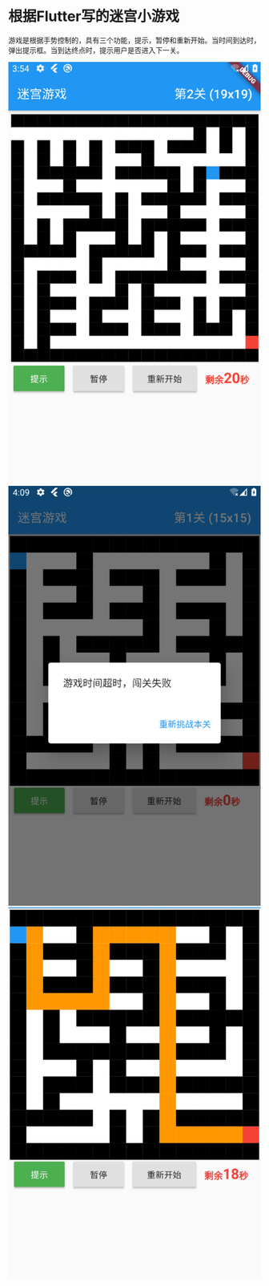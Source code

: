 # 根据Flutter写的迷宫小游戏

游戏是根据手势控制的，具有三个功能，提示，暂停和重新开始。当时间到达时，弹出提示框。当到达终点时，提示用户是否进入下一关。

![App UI界面展示图](images/game1.png)
![App UI超时](images/game2.png)
![App UI提示功能展示](images/game3.png)
